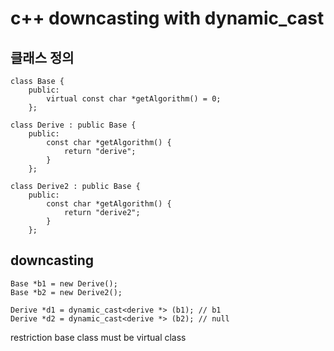 # c++ downcasting with dynamic_cast

## 클래스 정의

    class Base {
        public:
            virtual const char *getAlgorithm() = 0;
        };

    class Derive : public Base {
        public:
            const char *getAlgorithm() {
                return "derive";
            }
        };

    class Derive2 : public Base {
        public:
            const char *getAlgorithm() {
                return "derive2";
            }
        };

## downcasting

    Base *b1 = new Derive();
    Base *b2 = new Derive2();

    Derive *d1 = dynamic_cast<derive *> (b1); // b1
    Derive *d2 = dynamic_cast<derive *> (b2); // null

restriction
base class must be virtual class
